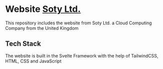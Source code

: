 # Website [Soty Ltd.](https://soty.one)

This repository includes the website from Soty Ltd. a Cloud Computing Company from the United Kingdom

## Tech Stack

The website is built in the Svelte Framework with the help of TailwindCSS, HTML, CSS and JavaScript
